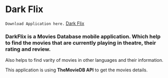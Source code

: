 # **Dark Flix**

`Download Application here.` [Dark Flix](https://drive.google.com/file/d/1MRZ9jr1eC5qKVUB1G-1j1ZzJa2EcMerq/view?usp=sharing)

### DarkFlix is a Movies Database mobile application. Which help to find the movies that are currently playing in theatre, their rating and review.
Also helps to find varity of movies in other languages and their information.


This application is using **TheMovieDB API** to get the movies details.
